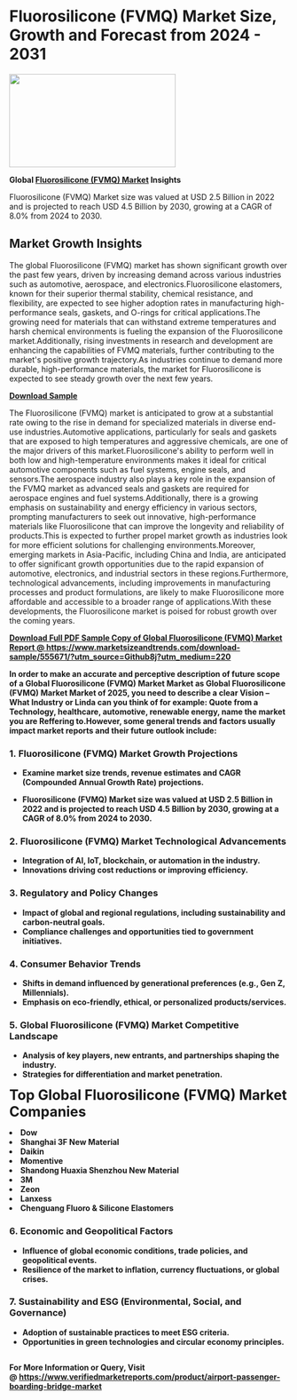 <H1>Fluorosilicone (FVMQ) Market Size, Growth and Forecast from 2024 - 2031</H1><img class="aligncenter size-medium wp-image-584254" src="https://thirdeyenews.in/wp-content/uploads/2024/09/Global-Market-Research-300x168.jpeg" alt="" width="300" height="168" /><p><strong>Global&nbsp;<a href="https://www.marketsizeandtrends.com/download-sample/555671/?utm_source=Github8j?utm_medium=220">Fluorosilicone (FVMQ) Market</a> Insights</strong></p><p>Fluorosilicone (FVMQ) Market size was valued at USD 2.5 Billion in 2022 and is projected to reach USD 4.5 Billion by 2030, growing at a CAGR of 8.0% from 2024 to 2030.</p><p><h2>Market Growth Insights</h2> <p>The global Fluorosilicone (FVMQ) market has shown significant growth over the past few years, driven by increasing demand across various industries such as automotive, aerospace, and electronics.Fluorosilicone elastomers, known for their superior thermal stability, chemical resistance, and flexibility, are expected to see higher adoption rates in manufacturing high-performance seals, gaskets, and O-rings for critical applications.The growing need for materials that can withstand extreme temperatures and harsh chemical environments is fueling the expansion of the Fluorosilicone market.Additionally, rising investments in research and development are enhancing the capabilities of FVMQ materials, further contributing to the market's positive growth trajectory.As industries continue to demand more durable, high-performance materials, the market for Fluorosilicone is expected to see steady growth over the next few years.</p> <p><strong><a href="#">Download Sample</a></strong></p> <p>The Fluorosilicone (FVMQ) market is anticipated to grow at a substantial rate owing to the rise in demand for specialized materials in diverse end-use industries.Automotive applications, particularly for seals and gaskets that are exposed to high temperatures and aggressive chemicals, are one of the major drivers of this market.Fluorosilicone's ability to perform well in both low and high-temperature environments makes it ideal for critical automotive components such as fuel systems, engine seals, and sensors.The aerospace industry also plays a key role in the expansion of the FVMQ market as advanced seals and gaskets are required for aerospace engines and fuel systems.Additionally, there is a growing emphasis on sustainability and energy efficiency in various sectors, prompting manufacturers to seek out innovative, high-performance materials like Fluorosilicone that can improve the longevity and reliability of products.This is expected to further propel market growth as industries look for more efficient solutions for challenging environments.Moreover, emerging markets in Asia-Pacific, including China and India, are anticipated to offer significant growth opportunities due to the rapid expansion of automotive, electronics, and industrial sectors in these regions.Furthermore, technological advancements, including improvements in manufacturing processes and product formulations, are likely to make Fluorosilicone more affordable and accessible to a broader range of applications.With these developments, the Fluorosilicone market is poised for robust growth over the coming years.</p> <p><strong><a href="#"></p><p><span class=""><strong>Download Full PDF Sample Copy of Global Fluorosilicone (FVMQ) Market Report</strong> @ <a href="https://www.marketsizeandtrends.com/download-sample/555671/?utm_source=Github8j?utm_medium=220" target="_blank">https://www.marketsizeandtrends.com/download-sample/555671/?utm_source=Github8j?utm_medium=220</a></span></p><p>In order to make an accurate and perceptive description of future scope of a Global&nbsp;Fluorosilicone (FVMQ) Market Market as Global&nbsp;Fluorosilicone (FVMQ) Market Market of 2025, you need to describe a clear Vision &ndash; What Industry or Linda can you think of for example: Quote from a Technology, healthcare, automotive, renewable energy, name the market you are Reffering to.However, some general trends and factors usually impact market reports and their future outlook include:</p><h3>1.&nbsp;<strong>Fluorosilicone (FVMQ) Market Growth Projections</strong></h3><ul><li>Examine market size trends, revenue estimates and CAGR (Compounded Annual Growth Rate) projections.</li><li><p>Fluorosilicone (FVMQ) Market size was valued at USD 2.5 Billion in 2022 and is projected to reach USD 4.5 Billion by 2030, growing at a CAGR of 8.0% from 2024 to 2030.</p></li></ul><h3>2.&nbsp;<strong>Fluorosilicone (FVMQ) Market Technological Advancements</strong></h3><ul><li>Integration of AI, IoT, blockchain, or automation in the industry.</li><li>Innovations driving cost reductions or improving efficiency.</li></ul><h3>3.&nbsp;<strong>Regulatory and Policy Changes</strong></h3><ul><li>Impact of global and regional regulations, including sustainability and carbon-neutral goals.</li><li>Compliance challenges and opportunities tied to government initiatives.</li></ul><h3>4.&nbsp;<strong>Consumer Behavior Trends</strong></h3><ul><li>Shifts in demand influenced by generational preferences (e.g., Gen Z, Millennials).</li><li>Emphasis on eco-friendly, ethical, or personalized products/services.</li></ul><h3>5.&nbsp;<strong>Global Fluorosilicone (FVMQ) Market Competitive Landscape</strong></h3><ul><li>Analysis of key players, new entrants, and partnerships shaping the industry.</li><li>Strategies for differentiation and market penetration.</li></ul><p data-pm-slice="1 1 []"><span style="color: inherit; font-family: inherit; font-size: 25px;">Top Global Fluorosilicone (FVMQ) Market Companies</span></p><div class="" data-test-id=""><p><li>Dow</li><li> Shanghai 3F New Material</li><li> Daikin</li><li> Momentive</li><li> Shandong Huaxia Shenzhou New Material</li><li> 3M</li><li> Zeon</li><li> Lanxess</li><li> Chenguang Fluoro & Silicone Elastomers</li></p></div><h3>6.&nbsp;<strong>Economic and Geopolitical Factors</strong></h3><ul><li>Influence of global economic conditions, trade policies, and geopolitical events.</li><li>Resilience of the market to inflation, currency fluctuations, or global crises.</li></ul><h3>7.&nbsp;<strong>Sustainability and ESG (Environmental, Social, and Governance)</strong></h3><ul><li>Adoption of sustainable practices to meet ESG criteria.</li><li>Opportunities in green technologies and circular economy principles.</li></ul><h2><strong style="font-size: 14px;">For More Information or Query, Visit @&nbsp;</strong><a style="background-color: #ffffff; font-size: 14px;" href="https://www.marketsizeandtrends.com/report/fluorosilicone-fvmq-market/" target="_blank">https://www.verifiedmarketreports.com/product/airport-passenger-boarding-bridge-market</a></h2>